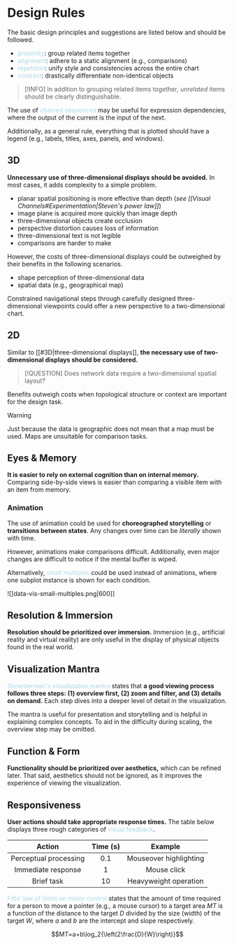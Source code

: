 # Design Rules
The basic design principles and suggestions are listed below and should be followed.
- <span style = "color:lightblue">proximity</span>: group related items together
- <span style = "color:lightblue">alignment</span>: adhere to a static alignment (e.g., comparisons)
- <span style = "color:lightblue">repetition</span>: unify style and consistencies across the entire chart
- <span style = "color:lightblue">contrast</span>: drastically differentiate non-identical objects

> [!INFO]
> In addition to grouping related items together, *unrelated* items should be clearly distinguishable.

The use of <span style = "color:lightblue">chained sequences</span> may be useful for expression dependencies, where the output of the current is the input of the next.

Additionally, as a general rule, everything that is plotted should have a legend (e.g., labels, titles, axes, panels, and windows).

## 3D
**Unnecessary use of three-dimensional displays should be avoided.** In most cases, it adds complexity to a simple problem.
- planar spatial positioning is more effective than depth (*see [[Visual Channels#Experimentation|Steven's power law]]*)
- image plane is acquired more quickly than image depth
- three-dimensional objects create occlusion
- perspective distortion causes loss of information
- three-dimensional text is not legible
- comparisons are harder to make

However, the costs of three-dimensional displays could be outweighed by their benefits in the following scenarios.
- shape perception of three-dimensional data
- spatial data (e.g., geographical map)

Constrained navigational steps through carefully designed three-dimensional viewpoints could offer a new perspective to a two-dimensional chart.

## 2D
Similar to [[#3D|three-dimensional displays]], **the necessary use of two-dimensional displays should be considered.**

> [!QUESTION]
> Does network data require a two-dimensional spatial layout?

Benefits outweigh costs when topological structure or context are important for the design task.

> [!WARNING]
> Just because the data is geographic does not mean that a map must be used. Maps are unsuitable for comparison tasks.

## Eyes & Memory
**It is easier to rely on external cognition than on internal memory.** Comparing side-by-side views is easier than comparing a visible item with an item from memory.

### Animation
The use of animation could be used for **choreographed storytelling** or **transitions between states**. Any changes over time can be *literally* shown with time.

However, animations make comparisons difficult. Additionally, even major changes are difficult to notice if the mental buffer is wiped.

Alternatively, <span style = "color:lightblue">small multiples</span> could be used instead of animations, where one subplot instance is shown for each condition.

![[data-vis-small-multiples.png|600]]

## Resolution & Immersion
**Resolution should be prioritized over immersion.** Immersion (e.g., artificial reality and virtual reality) are only useful in the display of physical objects found in the real world.

## Visualization Mantra
<span style = "color:lightblue">Shneiderman's visualization mantra</span> states that **a good viewing process follows three steps: (1) overview first, (2) zoom and filter, and (3) details on demand.** Each step dives into a deeper level of detail in the visualization.

The mantra is useful for presentation and storytelling and is helpful in explaining complex concepts. To aid in the difficulty during scaling, the overview step may be omitted.

## Function & Form
**Functionality should be prioritized over aesthetics,** which can be refined later. That said, aesthetics should not be ignored, as it improves the experience of viewing the visualization.

## Responsiveness
**User actions should take appropriate response times.** The table below displays three rough categories of <span style = "color:lightblue">visual feedback</span>.

|      **Action**       | **Time (s)** |      **Example**       |
|:---------------------:|:------------:|:----------------------:|
| Perceptual processing |    $0.1$     | Mouseover highlighting |
|  Immediate response   |     $1$      |      Mouse click       |
|      Brief task       |     $10$     | Heavyweight operation                       |

<span style = "color:lightblue">Fitts' law of limits on motor control</span> states that the amount of time required for a person to move a pointer (e.g., a mouse cursor) to a target area $MT$ is a function of the distance to the target $D$ divided by the size (width) of the target $W$, where $a$ and $b$ are the intercept and slope respectively.

$$MT=a+b\log_2{\left(2\frac{D}{W}\right)}$$
